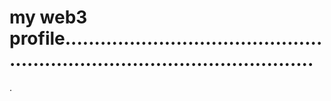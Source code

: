 # my web3 profile................................................................................................
.
